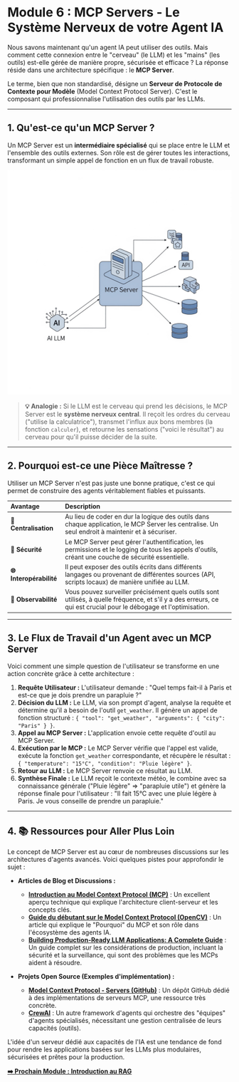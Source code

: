 # Module 6 : MCP Servers - Le Système Nerveux de votre Agent IA

Nous savons maintenant qu'un agent IA peut utiliser des outils. Mais comment cette connexion entre le "cerveau" (le LLM) et les "mains" (les outils) est-elle gérée de manière propre, sécurisée et efficace ? La réponse réside dans une architecture spécifique : le **MCP Server**.

Le terme, bien que non standardisé, désigne un **Serveur de Protocole de Contexte pour Modèle** (Model Context Protocol Server). C'est le composant qui professionnalise l'utilisation des outils par les LLMs.

---

## 1. Qu'est-ce qu'un MCP Server ?

Un MCP Server est un **intermédiaire spécialisé** qui se place entre le LLM et l'ensemble des outils externes. Son rôle est de gérer toutes les interactions, transformant un simple appel de fonction en un flux de travail robuste.

<img src="./images/mcp_server.png" alt="Diagramme d'architecture montrant le LLM, le MCP Server au centre, et les Outils externes" width="600"/>

> **💡 Analogie :** Si le LLM est le cerveau qui prend les décisions, le MCP Server est le **système nerveux central**. Il reçoit les ordres du cerveau ("utilise la calculatrice"), transmet l'influx aux bons membres (la fonction `calculer`), et retourne les sensations ("voici le résultat") au cerveau pour qu'il puisse décider de la suite.

---

## 2. Pourquoi est-ce une Pièce Maîtresse ?

Utiliser un MCP Server n'est pas juste une bonne pratique, c'est ce qui permet de construire des agents véritablement fiables et puissants.

| Avantage | Description |
| :--- | :--- |
| **🔌 Centralisation** | Au lieu de coder en dur la logique des outils dans chaque application, le MCP Server les centralise. Un seul endroit à maintenir et à sécuriser. |
| **🔐 Sécurité** | Le MCP Server peut gérer l'authentification, les permissions et le logging de tous les appels d'outils, créant une couche de sécurité essentielle. |
| **🌐 Interopérabilité** | Il peut exposer des outils écrits dans différents langages ou provenant de différentes sources (API, scripts locaux) de manière unifiée au LLM. |
| **🔎 Observabilité** | Vous pouvez surveiller précisément quels outils sont utilisés, à quelle fréquence, et s'il y a des erreurs, ce qui est crucial pour le débogage et l'optimisation. |

---

## 3. Le Flux de Travail d'un Agent avec un MCP Server

Voici comment une simple question de l'utilisateur se transforme en une action concrète grâce à cette architecture :

1.  **Requête Utilisateur :** L'utilisateur demande : "Quel temps fait-il à Paris et est-ce que je dois prendre un parapluie ?"
2.  **Décision du LLM :** Le LLM, via son prompt d'agent, analyse la requête et détermine qu'il a besoin de l'outil `get_weather`. Il génère un appel de fonction structuré : `{ "tool": "get_weather", "arguments": { "city": "Paris" } }`.
3.  **Appel au MCP Server :** L'application envoie cette requête d'outil au MCP Server.
4.  **Exécution par le MCP :** Le MCP Server vérifie que l'appel est valide, exécute la fonction `get_weather` correspondante, et récupère le résultat : `{ "temperature": "15°C", "condition": "Pluie légère" }`.
5.  **Retour au LLM :** Le MCP Server renvoie ce résultat au LLM.
6.  **Synthèse Finale :** Le LLM reçoit le contexte météo, le combine avec sa connaissance générale ("Pluie légère" => "parapluie utile") et génère la réponse finale pour l'utilisateur : "Il fait 15°C avec une pluie légère à Paris. Je vous conseille de prendre un parapluie."

---

## 4. 📚 Ressources pour Aller Plus Loin

Le concept de MCP Server est au cœur de nombreuses discussions sur les architectures d'agents avancés. Voici quelques pistes pour approfondir le sujet :

* **Articles de Blog et Discussions :**
    * [**Introduction au Model Context Protocol (MCP)**](https://www.philschmid.de/mcp-introduction) : Un excellent aperçu technique qui explique l'architecture client-serveur et les concepts clés.
    * [**Guide du débutant sur le Model Context Protocol (OpenCV)**](https://opencv.org/blog/model-context-protocol/) : Un article qui explique le "Pourquoi" du MCP et son rôle dans l'écosystème des agents IA.
    * [**Building Production-Ready LLM Applications: A Complete Guide**](https://medium.com/@oluwamusiwaolamide/building-production-ready-llm-applications-complete-user-guide-7166ba57ff4a) : Un guide complet sur les considérations de production, incluant la sécurité et la surveillance, qui sont des problèmes que les MCPs aident à résoudre.

* **Projets Open Source (Exemples d'implémentation) :**
    * [**Model Context Protocol - Servers (GitHub)**](https://github.com/modelcontextprotocol/servers) : Un dépôt GitHub dédié à des implémentations de serveurs MCP, une ressource très concrète.
    * [**CrewAI**](https://github.com/joaomdmoura/crewAI) : Un autre framework d'agents qui orchestre des "équipes" d'agents spécialisés, nécessitant une gestion centralisée de leurs capacités (outils).

L'idée d'un serveur dédié aux capacités de l'IA est une tendance de fond pour rendre les applications basées sur les LLMs plus modulaires, sécurisées et prêtes pour la production.

**[➡️ Prochain Module : Introduction au RAG](./07_introduction_rag.md)**